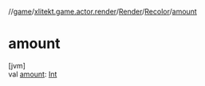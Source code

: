//[game](../../../../index.md)/[xlitekt.game.actor.render](../../index.md)/[Render](../index.md)/[Recolor](index.md)/[amount](amount.md)

# amount

[jvm]\
val [amount](amount.md): [Int](https://kotlinlang.org/api/latest/jvm/stdlib/kotlin/-int/index.html)
